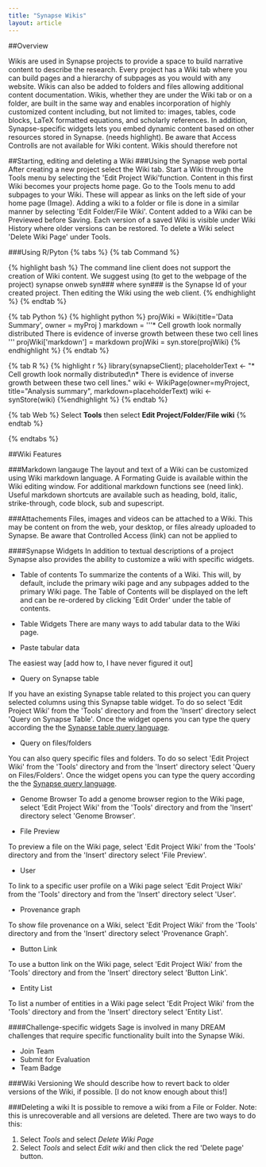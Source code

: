```yaml
---
title: "Synapse Wikis"
layout: article
---
```


##Overview

Wikis are used in Synapse projects to provide a space to build narrative content to describe the research. Every project has a Wiki tab where you can build pages and a hierarchy of subpages as you would with any website. Wikis can also be added to folders and files allowing additional content documentation. Wikis, whether they are under the Wiki tab or on a folder, are built in the same way and enables incorporation of highly customized content including, but not limited to: images, tables, code blocks, LaTeX formatted equations, and scholarly references. In addition, Synapse-specific widgets lets you embed dynamic content based on other resources stored in Synapse. (needs highlight). Be aware that Access Controlls are not available for Wiki content. Wikis should therefore not 

##Starting, editing and deleting a Wiki
###Using the Synapse web portal
After creating a new project select the Wiki tab. Start a Wiki through the Tools menu by selecting the 'Edit Project Wiki'function. Content in this first Wiki becomes your projects home page. Go to the Tools menu to add subpages to your Wiki. These will appear as links on the left side of your home page (Image). Adding a wiki to a folder or file is done in a similar manner by selecting 'Edit Folder/File Wiki'. Content added to a Wiki can be Previewed before Saving. Each version of a saved Wiki is visible under Wiki History where older versions can be restored. To delete a Wiki select 'Delete Wiki Page' under Tools.  

###Using R/Pyton
{% tabs %} {% tab Command %}

{% highlight bash %} 
The command line client does not support the creation of Wiki content. We suggest using (to get to the webpage of the project) synapse onweb syn### where syn### is the Synapse Id of your created project. Then editing the Wiki using the web client. {% endhighlight %} {% endtab %}

{% tab Python %} {% highlight python %}
projWiki = Wiki(title='Data Summary', owner = myProj ) markdown = '''* Cell growth look normally distributed
There is evidence of inverse growth between these two cell lines ''' projWiki['markdown'] = markdown projWiki = syn.store(projWiki) 
{% endhighlight %} {% endtab %}

{% tab R %} {% highlight r %} library(synapseClient); 
placeholderText <- "* Cell growth look normally distributed\n* There is evidence of inverse growth between these two cell lines." wiki <- WikiPage(owner=myProject, title="Analysis summary", markdown=placeholderText) wiki <- synStore(wiki) 
{%endhighlight %} {% endtab %}

{% tab Web %} Select **Tools** then select **Edit Project/Folder/File wiki** {% endtab %}

{% endtabs %}

##Wiki Features

###Markdown langauge
The layout and text of a Wiki can be customized using Wiki markdown language. A Formating Guide is available within the Wiki editing window. For additional markdown functions see (need link). Useful markdown shortcuts are available such as heading, bold, italic, strike-through, code block, sub and supescript. 

###Attachements
Files, images and videos can be attached to a Wiki. This may be content on from the web, your desktop, or files already uploaded to Synapse. Be aware that Controlled Access (link) can not be applied to 


####Synapse Widgets
In addition to textual descriptions of a project Synapse also provides the ability to customize a wiki with specific widgets.  

 * Table of contents
To summarize the contents of a Wiki. This will, by default, include the primary wiki page and any subpages added to the primary Wiki page. The Table of Contents will be displayed on the left and can be re-ordered by clicking 'Edit Order' under the table of contents. 

 * Table Widgets
 There are many ways to add tabular data to the Wiki page.
  * Paste tabular data
  
  The easiest way [add how to, I have never figured it out]
  
  * Query on Synapse table
  
If you have an existing Synapse table related to this project you can query selected columns using this Synapse table widget.  To do so select 'Edit Project Wiki' from the 'Tools' directory and from the 'Insert' directory select 'Query on Synapse Table'. Once the widget opens you can type the query according the the [Synapse table query language](ISTHEREALINKFORTHIS?). 

  * Query on files/folders

You can also query specific files and folders.  To do so select 'Edit Project Wiki' from the 'Tools' directory and from the 'Insert' directory select 'Query on Files/Folders'. Once the widget opens you can type the query according the the [Synapse query language](). 

 * Genome Browser 
To add a genome browser region to the Wiki page, select 'Edit Project Wiki' from the 'Tools' directory and from the 'Insert' directory select 'Genome Browser'. 
 
 * File Preview

To preview a file on the Wiki page, select 'Edit Project Wiki' from the 'Tools' directory and from the 'Insert' directory select 'File Preview'. 

 * User

To link to a specific user profile on a Wiki page select 'Edit Project Wiki' from the 'Tools' directory and from the 'Insert' directory select 'User'. 

* Provenance graph

To show file provenance on a Wiki, select 'Edit Project Wiki' from the 'Tools' directory and from the 'Insert' directory select 'Provenance Graph'. 

 * Button Link

To use a button link on the Wiki page, select 'Edit Project Wiki' from the 'Tools' directory and from the 'Insert' directory select 'Button Link'. 

 * Entity List
 
To list a number of entities in a Wiki page select 'Edit Project Wiki' from the 'Tools' directory and from the 'Insert' directory select 'Entity List'. 

####Challenge-specific widgets
Sage is involved in many DREAM challenges that require specific functionality built into the Synapse Wiki. 
  * Join Team
  * Submit for Evaluation
  * Team Badge

###Wiki Versioning
We should describe how to revert back to older versions of the Wiki, if possible.  [I do not know enough about this!]

###Deleting a wiki
It is possible to remove a wiki from a File or Folder. Note: this is unrecoverable and all versions are deleted.  There are two ways to do this:
1. Select *Tools* and select *Delete Wiki Page*
2. Select *Tools* and select *Edit wiki* and then click the red 'Delete page' button.

